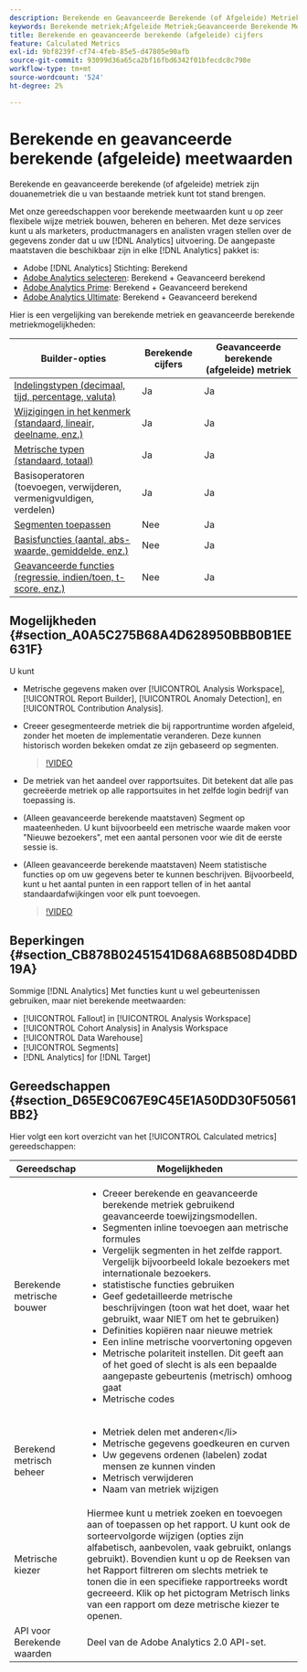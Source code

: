 ```yaml
---
description: Berekende en Geavanceerde Berekende (of Afgeleide) Metriek zijn douanemetriek die u van bestaande metriek kunt tot stand brengen.
keywords: Berekende metriek;Afgeleide Metriek;Geavanceerde Berekende Metriek
title: Berekende en geavanceerde berekende (afgeleide) cijfers
feature: Calculated Metrics
exl-id: 9bf8239f-cf74-4feb-85e5-d47805e90afb
source-git-commit: 93099d36a65ca2bf16fbd6342f01bfecdc8c798e
workflow-type: tm+mt
source-wordcount: '524'
ht-degree: 2%

---
```


# Berekende en geavanceerde berekende (afgeleide) meetwaarden

Berekende en geavanceerde berekende (of afgeleide) metriek zijn douanemetriek die u van bestaande metriek kunt tot stand brengen.

Met onze gereedschappen voor berekende meetwaarden kunt u op zeer flexibele wijze metriek bouwen, beheren en beheren. Met deze services kunt u als marketers, productmanagers en analisten vragen stellen over de gegevens zonder dat u uw [!DNL Analytics] uitvoering. De aangepaste maatstaven die beschikbaar zijn in elke [!DNL Analytics] pakket is:

* Adobe [!DNL Analytics] Stichting: Berekend
* [Adobe Analytics selecteren](https://www.adobe.com/nl/data-analytics-cloud/analytics/select.html): Berekend + Geavanceerd berekend
* [Adobe Analytics Prime](https://www.adobe.com/nl/data-analytics-cloud/analytics/prime.html): Berekend + Geavanceerd berekend
* [Adobe Analytics Ultimate](https://www.adobe.com/nl/data-analytics-cloud/analytics/ultimate.html): Berekend + Geavanceerd berekend

Hier is een vergelijking van berekende metriek en geavanceerde berekende metriekmogelijkheden:

| Builder-opties | Berekende cijfers | Geavanceerde berekende (afgeleide) metriek |
|---|---|---|
| [Indelingstypen (decimaal, tijd, percentage, valuta)](/help/components/c-calcmetrics/c-workflow/cm-workflow/c-build-metrics/cm-build-metrics.md) | Ja | Ja |
| [Wijzigingen in het kenmerk (standaard, lineair, deelname, enz.)](/help/components/c-calcmetrics/c-workflow/cm-workflow/c-build-metrics/m-metric-type-alloc.md) | Ja | Ja |
| [Metrische typen (standaard, totaal)](/help/components/c-calcmetrics/c-workflow/cm-workflow/c-build-metrics/m-metric-type-alloc.md) | Ja | Ja |
| Basisoperatoren (toevoegen, verwijderen, vermenigvuldigen, verdelen) | Ja | Ja |
| [Segmenten toepassen](/help/components/c-calcmetrics/c-workflow/cm-workflow/c-build-metrics/metrics-with-segments.md) | Nee | Ja |
| [Basisfuncties (aantal, abs-waarde, gemiddelde, enz.)](/help/components/c-calcmetrics/cm-reference/cm-functions.md) | Nee | Ja |
| [Geavanceerde functies (regressie, indien/toen, t-score, enz.)](/help/components/c-calcmetrics/cm-reference/cm-adv-functions.md) | Nee | Ja |

## Mogelijkheden {#section_A0A5C275B68A4D628950BBB0B1EE631F}

U kunt

* Metrische gegevens maken over [!UICONTROL Analysis Workspace], [!UICONTROL Report Builder], [!UICONTROL Anomaly Detection], en [!UICONTROL Contribution Analysis].
* Creeer gesegmenteerde metriek die bij rapportruntime worden afgeleid, zonder het moeten de implementatie veranderen. Deze kunnen historisch worden bekeken omdat ze zijn gebaseerd op segmenten.

  >[!VIDEO](https://video.tv.adobe.com/v/25407/?quality=12&learn=on)

* De metriek van het aandeel over rapportsuites. Dit betekent dat alle pas gecreëerde metriek op alle rapportsuites in het zelfde login bedrijf van toepassing is.
* (Alleen geavanceerde berekende maatstaven) Segment op maateenheden. U kunt bijvoorbeeld een metrische waarde maken voor &quot;Nieuwe bezoekers&quot;, met een aantal personen voor wie dit de eerste sessie is.

* (Alleen geavanceerde berekende maatstaven) Neem statistische functies op om uw gegevens beter te kunnen beschrijven. Bijvoorbeeld, kunt u het aantal punten in een rapport tellen of in het aantal standaardafwijkingen voor elk punt toevoegen.

  >[!VIDEO](https://video.tv.adobe.com/v/25409/?quality=12&learn=on)

## Beperkingen {#section_CB878B02451541D68A68B508D4DBD19A}

Sommige [!DNL Analytics] Met functies kunt u wel gebeurtenissen gebruiken, maar niet berekende meetwaarden:

* [!UICONTROL Fallout] in [!UICONTROL Analysis Workspace]
* [!UICONTROL Cohort Analysis] in Analysis Workspace
* [!UICONTROL Data Warehouse]
* [!UICONTROL Segments]
* [!DNL Analytics] for [!DNL Target]

## Gereedschappen {#section_D65E9C067E9C45E1A50DD30F50561BB2}

Hier volgt een kort overzicht van het [!UICONTROL Calculated metrics] gereedschappen:

| Gereedschap | Mogelijkheden |
|--- |--- |
| Berekende metrische bouwer | <ul><li>Creeer berekende en geavanceerde berekende metriek gebruikend geavanceerde toewijzingsmodellen.</li><li>Segmenten inline toevoegen aan metrische formules</li><li>Vergelijk segmenten in het zelfde rapport. Vergelijk bijvoorbeeld lokale bezoekers met internationale bezoekers.</li><li>statistische functies gebruiken</li><li>Geef gedetailleerde metrische beschrijvingen (toon wat het doet, waar het gebruikt, waar NIET om het te gebruiken)</li><li>Definities kopiëren naar nieuwe metriek</li><li>Een inline metrische voorvertoning opgeven</li><li>Metrische polariteit instellen. Dit geeft aan of het goed of slecht is als een bepaalde aangepaste gebeurtenis (metrisch) omhoog gaat</li><li>Metrische codes</li></ul> |
| Berekend metrisch beheer | <ul><li>Metriek delen met anderen&lt;/li><li>Metrische gegevens goedkeuren en curven</li><li>Uw gegevens ordenen (labelen) zodat mensen ze kunnen vinden</li><li>Metrisch verwijderen</li><li>Naam van metriek wijzigen</li></ul> |
| Metrische kiezer | Hiermee kunt u metriek zoeken en toevoegen aan of toepassen op het rapport. U kunt ook de sorteervolgorde wijzigen (opties zijn alfabetisch, aanbevolen, vaak gebruikt, onlangs gebruikt). Bovendien kunt u op de Reeksen van het Rapport filtreren om slechts metriek te tonen die in een specifieke rapportreeks wordt gecreeerd.  Klik op het pictogram Metrisch links van een rapport om deze metrische kiezer te openen. |
| API voor Berekende waarden | Deel van de Adobe Analytics 2.0 API-set. |